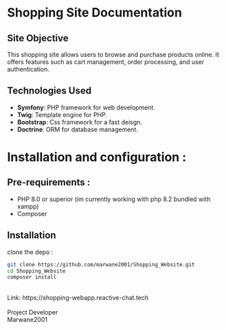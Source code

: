 # Shopping Site Documentation

## Site Objective

This shopping site allows users to browse and purchase products online. It offers features such as cart management, order processing, and user authentication.

## Technologies Used

- **Symfony**: PHP framework for web development.
- **Twig**: Template engine for PHP.
- **Bootstrap**: Css framework for a fast deisgn.
- **Doctrine**: ORM for database management.

# Installation and configuration :

## Pre-requirements :

- PHP 8.0 or superior (im currently working with php 8.2 bundled with xampp)
- Composer

## Installation

clone the depo :
```bash
git clone https://github.com/marwane2001/Shopping_Website.git
cd Shopping_Website
composer install
```
<br>
Link: https://shopping-webapp.reactive-chat.tech
<br>

   
<br>
Project Developer
<br>
Marwane2001
